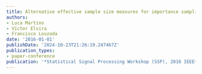 ```yaml
---
title: Alternative effective sample size measures for importance sampling
authors:
- Luca Martino
- Víctor Elvira
- Francisco Louzada
date: '2016-01-01'
publishDate: '2024-10-23T21:26:19.247467Z'
publication_types:
- paper-conference
publication: '*Statistical Signal Processing Workshop (SSP), 2016 IEEE*'
---
```

